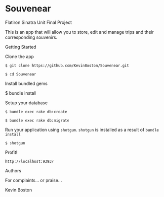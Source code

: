 # Souvenear

Flatiron Sinatra Unit Final Project

This is an app that will allow you to store, edit and manage trips and their corresponding souvenirs.

Getting Started

Clone the app

``$ git clone https://github.com/KevinBoston/Souvenear.git``

``$ cd Souvenear``

Install bundled gems

$ bundle install

Setup your database

``$ bundle exec rake db:create``

``$ bundle exec rake db:migrate``

Run your application using ``shotgun``. ``shotgun`` is installed as a result of ``bundle install``

``$ shotgun``

Profit! 

``http://localhost:9393/``

Authors

For complaints... or praise...

Kevin Boston
